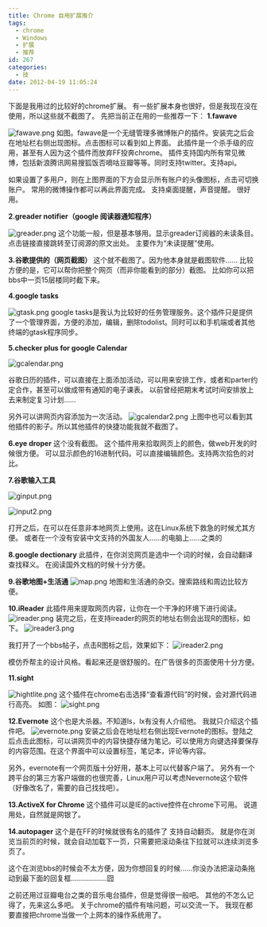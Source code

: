 ```yaml
---
title: Chrome 自用扩展推介
tags:
  - chrome
  - Windows
  - 扩展
  - 推荐
id: 267
categories:
  - 技
date: 2012-04-19 11:05:24
---
```


下面是我用过的比较好的chrome扩展。
有一些扩展本身也很好，但是我现在没在使用，所以这些就不截图了。
先把当前正在用的一些推荐一下：
**1.fawave**

![fawave.png](http://bbs.ghtt.net/data/attachment/forum/201204/18/221629ddd6q9oha6z2qddd.png "fawave.png")
如图。fawave是一个无缝管理多微博账户的插件。安装完之后会在地址栏右侧出现图标。点击图标可以看到如上界面。
此插件是一个杀手级的应用，甚至有人因为这个插件而放弃FF投奔chrome。
插件支持国内所有常见微博，包括新浪腾讯网易搜狐饭否嘀咕豆瓣等等。同时支持twitter。支持api。

如果设置了多用户，则在上图界面的下方会显示所有账户的头像图标，点击可切换账户。
常用的微博操作都可以再此界面完成。
支持桌面提醒，声音提醒。
很好用。

**2.greader notifier（google 阅读器通知程序）**

![greader.png](http://bbs.ghtt.net/data/attachment/forum/201204/18/221634p1lduiapztil11mq.png "greader.png")
这个功能一般，但是基本够用。显示greader订阅器的未读条目。点击链接直接跳转至订阅源的原文出处。
主要作为“未读提醒”使用。

**3.谷歌提供的（网页截图）**
这个就不截图了。因为他本身就是截图软件……
比较方便的是，它可以帮你把整个网页（而非你能看到的部分）截图。
比如你可以把bbs中一页15层楼同时截下来。

**4.google tasks**

![gtask.png](http://bbs.ghtt.net/data/attachment/forum/201204/18/221634demhteee3wmamite.png "gtask.png")
google tasks是我认为比较好的任务管理服务。这个插件只是提供了一个管理界面，方便的添加，编辑，删除todolist。同时可以和手机端或者其他终端的gtask程序同步。

**5.checker plus for google Calendar**

![gcalendar.png](http://bbs.ghtt.net/data/attachment/forum/201204/18/221631jlfwwelke1ald4vw.png "gcalendar.png")

谷歌日历的插件，可以直接在上面添加活动，可以用来安排工作，或者和parter约定合作，甚至可以做成带有通知的电子课表。
以前曾经把期末考试时间安排放上去来制定复习计划……

另外可以讲网页内容添加为一次活动。
![gcalendar2.png](http://bbs.ghtt.net/data/attachment/forum/201204/18/221633ks9mz4kvzmfooxyk.png "gcalendar2.png")
上图中也可以看到其他插件的影子。所以其他插件的快捷功能我就不截图了。

**6.eye droper**
这个没有截图。
这个插件用来拾取网页上的颜色，做web开发的时候很方便。
可以显示颜色的16进制代码。可以直接编辑颜色。支持两次拾色的对比。

**7.谷歌输入工具**

![ginput.png](http://bbs.ghtt.net/data/attachment/forum/201204/18/2216337m49uuxfo0mm9z0t.png "ginput.png")

![input2.png](http://bbs.ghtt.net/data/attachment/forum/201204/18/221638azrayrnbytpz5gss.png "input2.png")

打开之后，在可以在任意非本地网页上使用。这在Linux系统下救急的时候尤其方便。
或者在一个没有安装中文支持的外国友人……的电脑上……之类的

**8.google dectionary**
此插件，在你浏览网页是选中一个词的时候，会自动翻译查找释义。
在阅读国外文档的时候十分方便。

**9.谷歌地图+生活通**
![map.png](http://bbs.ghtt.net/data/attachment/forum/201204/18/223318gf30o04r087r94rg.png "map.png")
地图和生活通的杂交。搜索路线和周边比较方便。

**10.iReader**
此插件用来提取网页内容，让你在一个干净的环境下进行阅读。
![ireader.png](http://bbs.ghtt.net/data/attachment/forum/201204/18/221639qjcaca373pggm7j7.png "ireader.png")
装完之后，在支持ireader的网页的地址右侧会出现R的图标，如下。
![ireader3.png](http://bbs.ghtt.net/data/attachment/forum/201204/18/2216451fxmrj44mdebba16.png "ireader3.png")

我打开了一个bbs帖子，点击R图标之后，效果如下：
![ireader2.png](http://bbs.ghtt.net/data/attachment/forum/201204/18/2216441m21ff020fl41f56.png "ireader2.png")

模仿乔帮主的设计风格。看起来还是很舒服的。在广告很多的页面使用十分方便。

**11.sight**

![hightlite.png](http://bbs.ghtt.net/data/attachment/forum/201204/18/221638sojjtcvvffojiixi.png "hightlite.png")
这个插件在chrome右击选择“查看源代码”的时候，会对源代码进行高亮。
如图：
![sight.png](http://bbs.ghtt.net/data/attachment/forum/201204/18/223733hwepzwhc5ziohh1w.png "sight.png")

**12.Evernote**
这个也是大杀器。不知道ls，lx有没有人介绍他。
我就只介绍这个插件吧。
![evernote.png](http://bbs.ghtt.net/data/attachment/forum/201204/18/221628q2l8ypqz6qiqx1pi.png "evernote.png")
安装之后会在地址栏右侧出现Evernote的图标。登陆之后点击此图标，可以讲网页中的内容快捷存储为笔记。可以使用方向键选择要保存的内容范围。在这个界面中可以设置标签，笔记本，评论等内容。

另外，evernote有一个网页版十分好用，基本上可以代替客户端了。
另外有一个跨平台的第三方客户端做的也很完善，Linux用户可以考虑Nevernote这个软件（好像改名了，需要的自己找找吧）。

**13.ActiveX for Chrome**
这个插件可以是IE的active控件在chrome下可用。
说道用处，自然就是网银了。

**14.autopager**
这个是在FF的时候就很有名的插件了
支持自动翻页。
就是你在浏览当前页的时候，就会自动加载下一页，只需要把滚动条往下拉就可以连续浏览多页了。

这个在浏览bbs的时候会不太方便，因为你想回复的时候……你没办法把滚动条拖动到最下面的回复框………………囧

之前还用过豆瓣电台之类的音乐电台插件，但是觉得很一般吧。
其他的不怎么记得了，先来这么多吧。
关于chrome的插件有啥问题，可以交流一下。
我现在都要直接把chrome当做一个上网本的操作系统用了。

&nbsp;